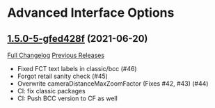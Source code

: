 # Advanced Interface Options

## [1.5.0-5-gfed428f](https://github.com/Stanzilla/AdvancedInterfaceOptions/tree/fed428f41cd654a155a8038f1db055247abb5c20) (2021-06-20)
[Full Changelog](https://github.com/Stanzilla/AdvancedInterfaceOptions/compare/1.5.0...fed428f41cd654a155a8038f1db055247abb5c20) [Previous Releases](https://github.com/Stanzilla/AdvancedInterfaceOptions/releases)

- Fixed FCT text labels in classic/bcc (#46)  
- Forgot retail sanity check (#45)  
- Overwrite cameraDistanceMaxZoomFactor (Fixes #42, #43) (#44)  
- CI: fix classic packages  
- CI: Push BCC version to CF as well  